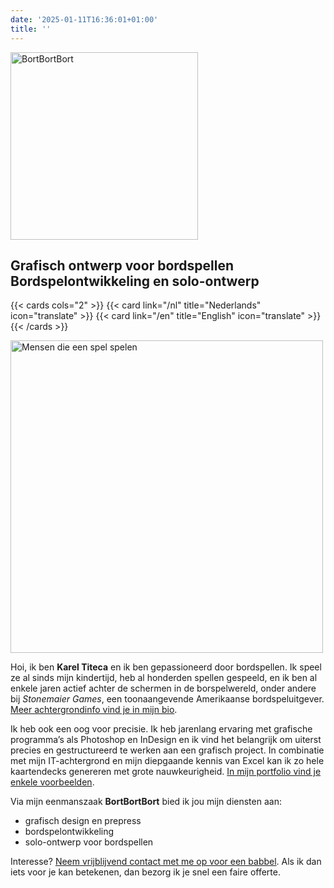 ```yaml
---
date: '2025-01-11T16:36:01+01:00'
title: ''
---
```


<img src="/logo/BortBortBort-logo-colour.png" width="300" alt="BortBortBort">

<h2>Grafisch ontwerp voor bordspellen<br>Bordspelontwikkeling en solo-ontwerp</h2>

{{< cards cols="2" >}}
  {{< card link="/nl" title="Nederlands" icon="translate" >}}
  {{< card link="/en" title="English" icon="translate" >}}
{{< /cards >}}

<img src="/people/gameplay.svg" width="500" alt="Mensen die een spel spelen">

Hoi, ik ben **Karel Titeca** en ik ben gepassioneerd door bordspellen. Ik speel ze al sinds mijn kindertijd, heb al honderden spellen gespeeld, en ik ben al enkele jaren actief achter de schermen in de borspelwereld, onder andere bij _Stonemaier Games_, een toonaangevende Amerikaanse bordspeluitgever. [Meer achtergrondinfo vind je in mijn bio](/karel).

Ik heb ook een oog voor precisie. Ik heb jarenlang ervaring met grafische programma’s als Photoshop en InDesign en ik vind het belangrijk om uiterst precies en gestructureerd te werken aan een grafisch project. In combinatie met mijn IT-achtergrond en mijn diepgaande kennis van Excel kan ik zo hele kaartendecks genereren met grote nauwkeurigheid. [In mijn portfolio vind je enkele voorbeelden](/portfolio).

Via mijn eenmanszaak **BortBortBort** bied ik jou mijn diensten aan:
-	grafisch design en prepress
-	bordspelontwikkeling
-	solo-ontwerp voor bordspellen

Interesse? [Neem vrijblijvend contact met me op voor een babbel](/contact). Als ik dan iets voor je kan betekenen, dan bezorg ik je snel een faire offerte.